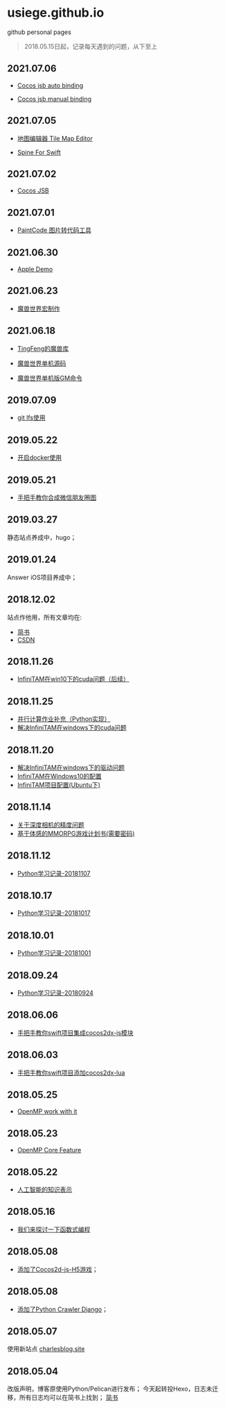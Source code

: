 # usiege.github.io
github personal pages

> 2018.05.15日起，记录每天遇到的问题，从下至上


## 2021.07.06

- [Cocos jsb auto binding](https://docs.cocos.com/creator/manual/zh/advanced-topics/jsb-auto-binding.html)

- [Cocos jsb manual binding](https://docs.cocos.com/creator/manual/zh/advanced-topics/jsb-manual-binding.html)

## 2021.07.05

- [地图编辑器 Tile Map Editor](https://www.mapeditor.org)

- [Spine For Swift](https://github.com/jsonapi-ios/Spine)

## 2021.07.02

- [Cocos JSB](https://docs.cocos.com/creator/manual/zh/advanced-topics/jsb-manual-binding.html)

## 2021.07.01

- [PaintCode 图片转代码工具](https://www.paintcodeapp.com)


## 2021.06.30

- [Apple Demo](https://github.com/robovm/apple-ios-samples)


## 2021.06.23

- [魔兽世界宏制作](http://www.battlenet.top/)

## 2021.06.18

- [TingFeng的魔兽库](https://github.com/usiege/TingFeng)

- [魔兽世界单机源码](https://www.xspio.com/?page=2)

- [魔兽世界单机版GM命令](https://www.cnblogs.com/suwei/archive/2011/05/25/2057300.html)

## 2019.07.09

- [git lfs使用](https://git-lfs.github.com)


## 2019.05.22

- [开启docker使用](https://www.jianshu.com/p/8f2543609979)

## 2019.05.21

- [手把手教你合成微信朋友圈图](https://www.jianshu.com/p/2b74150fa1cc)

## 2019.03.27

静态站点养成中，hugo；

## 2019.01.24

Answer iOS项目养成中；

## 2018.12.02

站点作他用，所有文章均在:

- [简书](https://www.jianshu.com/u/8a7d7e6876ab) 
- [CSDN](https://blog.csdn.net/jianin45) 

## 2018.11.26

- [InfiniTAM在win10下的cuda问题（后续）](https://www.jianshu.com/p/1fb678b4ee8d)

## 2018.11.25

- [并行计算作业补充（Python实现）](https://www.jianshu.com/p/f05b2d1594d5)
- [解决InfiniTAM在windows下的cuda问题](https://www.jianshu.com/p/7657183cc613)


## 2018.11.20

  - [解决InfiniTAM在windows下的驱动问题](https://www.jianshu.com/p/dae753f1f07a)
  - [InfiniTAM在Windows10的配置](https://www.jianshu.com/p/1dcf4355faa6)
  - [InfiniTAM项目配置(Ubuntu下)](https://www.jianshu.com/p/58b7185d1fa7)


## 2018.11.14

  - [关于深度相机的精度问题](https://www.jianshu.com/p/1a916ed3c503)
  - [基于体感的MMORPG游戏计划书(需要密码)](https://www.zybuluo.com/usiege/note/1337530)

## 2018.11.12
  - [Python学习记录-20181107](https://www.jianshu.com/p/173edef43ff0)

## 2018.10.17
  - [Python学习记录-20181017](https://www.jianshu.com/p/c320aabb2507)

## 2018.10.01
  - [Python学习记录-20181001](https://www.jianshu.com/p/5a77c036d097)

## 2018.09.24
  - [Python学习记录-20180924](https://www.jianshu.com/p/0a5df3beae16)

## 2018.06.06
  - [手把手教你swift项目集成cocos2dx-js模块](https://github.com/usiege/CocosJS)

## 2018.06.03
  - [手把手教你swift项目添加cocos2dx-lua](https://github.com/usiege/CocosLua)

## 2018.05.25
  - [OpenMP work with it](https://github.com/usiege/Exercise/blob/master/2-%E5%B9%B6%E8%A1%8C%E8%AE%A1%E7%AE%97/OpenMP%20work%20with%20it.md)

## 2018.05.23
  - [OpenMP Core Feature](https://github.com/usiege/Exercise/blob/master/2-%E5%B9%B6%E8%A1%8C%E8%AE%A1%E7%AE%97/OpenMP%20Core%20Features.md)

## 2018.05.22
  - [人工智能的知识表示](https://github.com/usiege/Exercise/blob/master/AI-人工智能概论/人工智能的知识表示.md)

## 2018.05.16
  - [我们来探讨一下函数式编程](https://github.com/usiege/Charles/blob/master/blog/source/_posts/我们来探讨一下函数式编程.md)

## 2018.05.08 
  - [添加了Cocos2d-js-H5游戏](https://github.com/usiege/Charles/tree/master/code/cocos)；

## 2018.05.08 
  - [添加了Python Crawler Django](https://github.com/usiege/Python)；

## 2018.05.07

使用新站点 [charlesblog.site](http://charlesblog.site)

## 2018.05.04

改版声明，博客原使用Python/Pelican进行发布；
今天起转投Hexo，日志未迁移，所有日志均可以在简书上找到；
[简书](https://www.jianshu.com/u/8a7d7e6876ab)


